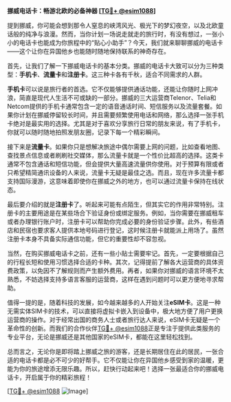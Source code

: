 **挪威电话卡：畅游北欧的必备神器 [[TG💪+ @esim1088](https://t.me/s/esim1088)]**

提到挪威，你可能会想到那令人窒息的峡湾风光、极光下的梦幻夜空，以及北欧童话般的纯净与浪漫。然而，当你计划一场说走就走的旅行时，有没有想过，一张小小的电话卡也能成为你旅程中的“贴心小助手”？今天，我们就来聊聊挪威的电话卡——这个让你在异国他乡也能随时随地保持联系的神奇存在。

首先，让我们了解一下挪威电话卡的基本分类。挪威的电话卡大致可以分为三种类型：**手机卡**、**流量卡**和**注册卡**。这三种卡各有千秋，适合不同需求的人群。

**手机卡**可以说是旅行者的首选。它不仅能够提供通话功能，还能让你随时上网冲浪，简直是现代人生活不可或缺的一部分。挪威的三大运营商Telenor、Telia和Netcom提供的手机卡通常包含一定的语音通话时间、短信服务以及流量套餐。如果你计划在挪威停留较长时间，并且需要频繁使用电话和网络，那么选择一张手机卡绝对是最实用的选择。尤其是对于喜欢分享旅行日常的朋友来说，有了手机卡，你就可以随时随地拍照发朋友圈，记录下每一个精彩瞬间。

接下来是**流量卡**。如果你只是想解决旅途中偶尔需要上网的问题，比如查看地图、查找景点信息或者刷刷社交媒体，那么流量卡就是一个性价比超高的选择。这类卡通常不包含通话和短信功能，但会提供大量高速流量供你使用。对于预算有限或者只希望精简通讯设备的人来说，流量卡无疑是最佳之选。而且，现在许多流量卡都支持国际漫游，这意味着即使你在挪威之外的地方，也可以通过流量卡保持在线状态。

最后要介绍的就是**注册卡**了。听起来可能有点陌生，但其实它的作用非常特别。注册卡的主要用途是在某些场合下验证身份或绑定服务。例如，当你需要在挪威租车或者办理银行账户时，注册卡可以帮助你完成必要的身份验证步骤。此外，有些酒店和民宿也要求客人提供本地号码进行登记，这时候注册卡就能派上用场了。虽然注册卡本身不具备实际通信功能，但它的重要性却不容忽视。

当然，在购买挪威电话卡之前，还有一些小贴士需要牢记。首先，一定要根据自己的行程长短和使用习惯选择合适的卡种。其次，记得提前了解各大运营商的具体资费政策，以免因不了解规则而产生额外费用。再者，如果你对挪威的语言环境不太熟悉，不妨选择支持多语言客服的运营商，这样在遇到问题时可以更方便地寻求帮助。

值得一提的是，随着科技的发展，如今越来越多的人开始关注**eSIM卡**。这是一种无需实体SIM卡的技术，可以直接将虚拟卡嵌入到设备中，极大地方便了用户更换运营商的操作。对于经常出国的商务人士或者旅行达人来说，eSIM卡无疑是一个革命性的创新。而我们的合作伙伴[TG💪+ @esim1088](https://t.me/s/esim1088)正是专注于提供此类服务的专业平台，无论是挪威还是其他国家的eSIM卡，都能在这里轻松找到。

总而言之，无论你是即将踏上挪威之旅的游客，还是长期居住在此的居民，一张合适的电话卡都是必不可少的好帮手。它不仅能让你在异国他乡感受到家的温暖，更能为你的旅途增添无限乐趣。所以，赶快行动起来吧！选择一张最适合你的挪威电话卡，开启属于你的精彩旅程！

[[TG💪+ @esim1088](https://t.me/s/esim1088) ![Image](https://i.postimg.cc/4NQfJmqS/Snipaste-2025-05-13-00-14-12.png)]